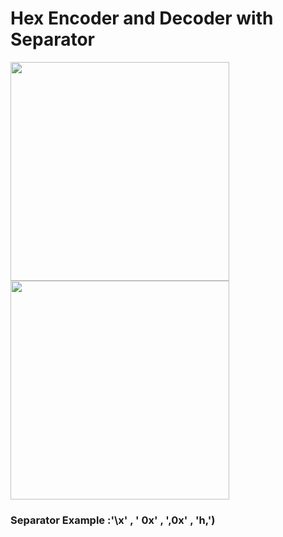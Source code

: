 # Hex Encoder and Decoder with Separator
<img src="https://user-images.githubusercontent.com/32443765/193285264-cb0ff291-33cc-46d4-ba14-95201b015a35.png" height="350">
<img src="https://user-images.githubusercontent.com/32443765/193285336-720b8b12-c5ac-4abd-b39c-65b707ef3bf4.png" height="350">

### Separator Example :'\x' , ' 0x' , ',0x' , 'h,')
